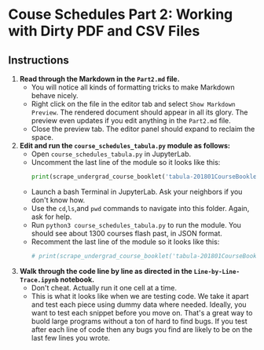 # Couse Schedules Part 2: Working with Dirty PDF and CSV Files

## Instructions
1. **Read through the Markdown in the `Part2.md` file.**   
    - You will notice all kinds of formatting tricks to make Markdown behave nicely.
    - Right click on the file in the editor tab and select `Show Markdown Preview`. The rendered document should appear in all its glory. The preview even updates if you edit anything in the `Part2.md` file.
    - Close the preview tab. The editor panel should expand to reclaim the space. 
2. **Edit and run the `course_schedules_tabula.py` module as follows:**
    - Open `course_schedules_tabula.py` in JupyterLab. 
    - Uncomment the last line of the module so it looks like this:
        ```python
        print(scrape_undergrad_course_booklet('tabula-201801CourseBooklet.csv'))
        ```
    - Launch a bash Terminal in JupyterLab. Ask your neighbors if you don't know how. 
    - Use the `cd`,`ls`,and `pwd` commands to navigate into this folder. Again, ask for help. 
    - Run `python3 course_schedules_tabula.py` to run the module. You should see about 1300 courses flash past, in JSON format.
    - Recomment the last line of the module so it looks like this:
        ```python
        # print(scrape_undergrad_course_booklet('tabula-201801CourseBooklet.csv'))
        ```
3. **Walk through the code line by line as directed in the `Line-by-Line-Trace.ipynb` notebook.**   
    - Don't cheat. Actually run it one cell at a time.
    - This is what it looks like when we are testing code. We take it apart and test each piece using dummy data where needed. Ideally, you want to test each snippet before you move on. That's a great way to buold large programs without a ton of hard to find bugs. If you test after each line of code then any bugs you find are likely to be on the last few lines you wrote. 


